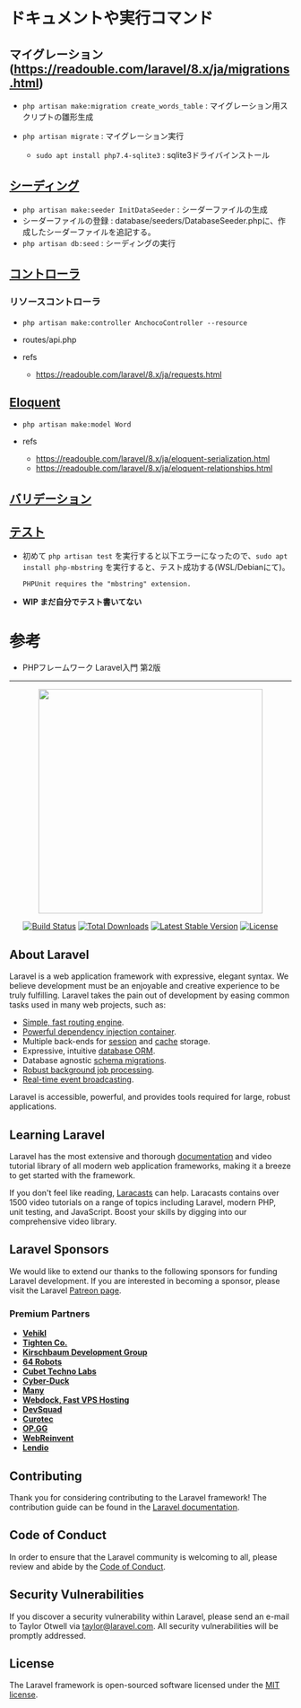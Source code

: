 # ドキュメントや実行コマンド
## マイグレーション(https://readouble.com/laravel/8.x/ja/migrations.html)
- `php artisan make:migration create_words_table` : マイグレーション用スクリプトの雛形生成

- `php artisan migrate` : マイグレーション実行
  - `sudo apt install php7.4-sqlite3` : sqlite3ドライバインストール


## [シーディング](https://readouble.com/laravel/8.x/ja/seeding.html)
- `php artisan make:seeder InitDataSeeder` : シーダーファイルの生成
- シーダーファイルの登録 : database/seeders/DatabaseSeeder.phpに、作成したシーダーファイルを追記する。
- `php artisan db:seed` : シーディングの実行

## [コントローラ](https://readouble.com/laravel/8.x/ja/controllers.html)
### リソースコントローラ
- `php artisan make:controller AnchocoController --resource`
- routes/api.php

- refs
  - https://readouble.com/laravel/8.x/ja/requests.html

## [Eloquent](https://readouble.com/laravel/8.x/ja/eloquent.html)
- `php artisan make:model Word`

- refs
  - https://readouble.com/laravel/8.x/ja/eloquent-serialization.html
  - https://readouble.com/laravel/8.x/ja/eloquent-relationships.html

## [バリデーション](https://readouble.com/laravel/8.x/ja/validation.html)

## [テスト](https://readouble.com/laravel/8.x/ja/testing.html)
- 初めて `php artisan test` を実行すると以下エラーになったので、`sudo apt install php-mbstring` を実行すると、テスト成功する(WSL/Debianにて)。
  ```
  PHPUnit requires the "mbstring" extension.
  ```

- **WIP まだ自分でテスト書いてない**

# 参考
- PHPフレームワーク Laravel入門 第2版

---
<p align="center"><a href="https://laravel.com" target="_blank"><img src="https://raw.githubusercontent.com/laravel/art/master/logo-lockup/5%20SVG/2%20CMYK/1%20Full%20Color/laravel-logolockup-cmyk-red.svg" width="400"></a></p>

<p align="center">
<a href="https://travis-ci.org/laravel/framework"><img src="https://travis-ci.org/laravel/framework.svg" alt="Build Status"></a>
<a href="https://packagist.org/packages/laravel/framework"><img src="https://img.shields.io/packagist/dt/laravel/framework" alt="Total Downloads"></a>
<a href="https://packagist.org/packages/laravel/framework"><img src="https://img.shields.io/packagist/v/laravel/framework" alt="Latest Stable Version"></a>
<a href="https://packagist.org/packages/laravel/framework"><img src="https://img.shields.io/packagist/l/laravel/framework" alt="License"></a>
</p>

## About Laravel

Laravel is a web application framework with expressive, elegant syntax. We believe development must be an enjoyable and creative experience to be truly fulfilling. Laravel takes the pain out of development by easing common tasks used in many web projects, such as:

- [Simple, fast routing engine](https://laravel.com/docs/routing).
- [Powerful dependency injection container](https://laravel.com/docs/container).
- Multiple back-ends for [session](https://laravel.com/docs/session) and [cache](https://laravel.com/docs/cache) storage.
- Expressive, intuitive [database ORM](https://laravel.com/docs/eloquent).
- Database agnostic [schema migrations](https://laravel.com/docs/migrations).
- [Robust background job processing](https://laravel.com/docs/queues).
- [Real-time event broadcasting](https://laravel.com/docs/broadcasting).

Laravel is accessible, powerful, and provides tools required for large, robust applications.

## Learning Laravel

Laravel has the most extensive and thorough [documentation](https://laravel.com/docs) and video tutorial library of all modern web application frameworks, making it a breeze to get started with the framework.

If you don't feel like reading, [Laracasts](https://laracasts.com) can help. Laracasts contains over 1500 video tutorials on a range of topics including Laravel, modern PHP, unit testing, and JavaScript. Boost your skills by digging into our comprehensive video library.

## Laravel Sponsors

We would like to extend our thanks to the following sponsors for funding Laravel development. If you are interested in becoming a sponsor, please visit the Laravel [Patreon page](https://patreon.com/taylorotwell).

### Premium Partners

- **[Vehikl](https://vehikl.com/)**
- **[Tighten Co.](https://tighten.co)**
- **[Kirschbaum Development Group](https://kirschbaumdevelopment.com)**
- **[64 Robots](https://64robots.com)**
- **[Cubet Techno Labs](https://cubettech.com)**
- **[Cyber-Duck](https://cyber-duck.co.uk)**
- **[Many](https://www.many.co.uk)**
- **[Webdock, Fast VPS Hosting](https://www.webdock.io/en)**
- **[DevSquad](https://devsquad.com)**
- **[Curotec](https://www.curotec.com/services/technologies/laravel/)**
- **[OP.GG](https://op.gg)**
- **[WebReinvent](https://webreinvent.com/?utm_source=laravel&utm_medium=github&utm_campaign=patreon-sponsors)**
- **[Lendio](https://lendio.com)**

## Contributing

Thank you for considering contributing to the Laravel framework! The contribution guide can be found in the [Laravel documentation](https://laravel.com/docs/contributions).

## Code of Conduct

In order to ensure that the Laravel community is welcoming to all, please review and abide by the [Code of Conduct](https://laravel.com/docs/contributions#code-of-conduct).

## Security Vulnerabilities

If you discover a security vulnerability within Laravel, please send an e-mail to Taylor Otwell via [taylor@laravel.com](mailto:taylor@laravel.com). All security vulnerabilities will be promptly addressed.

## License

The Laravel framework is open-sourced software licensed under the [MIT license](https://opensource.org/licenses/MIT).
